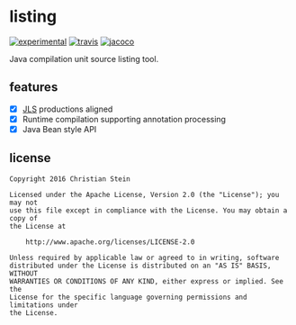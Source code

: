 # listing
[![experimental](http://badges.github.io/stability-badges/dist/experimental.svg)](http://github.com/badges/stability-badges)
[![travis](https://travis-ci.org/sormuras/listing.svg?branch=master)](https://travis-ci.org/sormuras/listing)
[![jacoco](https://codecov.io/gh/sormuras/listing/branch/master/graph/badge.svg)](https://codecov.io/gh/sormuras/listing)

Java compilation unit source listing tool.

## features
 - [x] [JLS] productions aligned
 - [x] Runtime compilation supporting annotation processing
 - [x] Java Bean style API

## license

```text
Copyright 2016 Christian Stein

Licensed under the Apache License, Version 2.0 (the "License"); you may not
use this file except in compliance with the License. You may obtain a copy of
the License at

    http://www.apache.org/licenses/LICENSE-2.0

Unless required by applicable law or agreed to in writing, software
distributed under the License is distributed on an "AS IS" BASIS, WITHOUT
WARRANTIES OR CONDITIONS OF ANY KIND, either express or implied. See the
License for the specific language governing permissions and limitations under
the License.
```

[JLS]: https://docs.oracle.com/javase/specs/jls/se8/html/jls-19.html "JLS syntax grammar"
